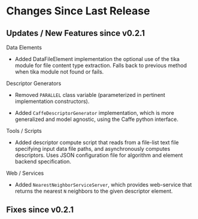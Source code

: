 Changes Since Last Release
==========================


Updates / New Features since v0.2.1
-----------------------------------

Data Elements

  * Added DataFileElement implementation the optional use of the tika module
    for file content type extraction. Falls back to previous method when tika
    module not found or fails.

Descriptor Generators

  * Removed ``PARALLEL`` class variable (parameterized in pertinent
    implementation constructors).

  * Added ``CaffeDescriptorGenerator`` implementation, which is more
    generalized and model agnostic, using the Caffe python interface.

Tools / Scripts

  * Added descriptor compute script that reads from a file-list text file
    specifying input data file paths, and asynchronously computes descriptors.
    Uses JSON configuration file for algorithm and element backend
    specification.

Web / Services

  * Added ``NearestNeighborServiceServer``, which provides
    web-service that returns the nearest `N` neighbors to the given
    descriptor element.

Fixes since v0.2.1
------------------
